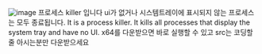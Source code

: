 ![image](https://github.com/user-attachments/assets/f8cca457-2fd5-4348-89d3-9a839beff3ce)
프로세스 killer 입니다
ui가 없거나 시스템트레이에 표시되지 않는 프로세스는 모두 종료됩니다.
It is a process killer. It kills all processes that display the system tray and have no UI.
x64를 다운받으면 바로 실행할 수 있고 src는 코딩할줄 아시는분만 다운받으세요
